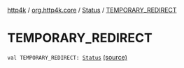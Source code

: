 [http4k](../../index.md) / [org.http4k.core](../index.md) / [Status](index.md) / [TEMPORARY_REDIRECT](./-t-e-m-p-o-r-a-r-y_-r-e-d-i-r-e-c-t.md)

# TEMPORARY_REDIRECT

`val TEMPORARY_REDIRECT: `[`Status`](index.md) [(source)](https://github.com/http4k/http4k/blob/master/http4k-core/src/main/kotlin/org/http4k/core/Status.kt#L25)